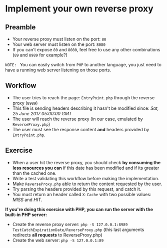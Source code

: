 # Implement your own reverse proxy

## Preamble
* Your reverse proxy must listen on the port: `80`
* Your web server must listen on the port: `8080`
* If you can't expose `80` and `8080`, feel free to use any other combinations (`89` and `8989` for example?)

`NOTE: ` You can easily switch from `PHP` to another language, you just need to have a running web server listening on those ports.

## Workflow
* The user tries to reach the page: `EntryPoint.php` through the reverse proxy (`8989`) 
* This file is sending headers describing it hasn't be modified since: _Sat, 25 June 2017 05:00:00 GMT_
* The user will reach the reverse proxy (in our case, emulated by `ReverseProxy.php`)
* The user must see the response content **and** headers provided by `EntryPoint.php`.

## Exercise
* When a user hit the reverse proxy, you should check **by consuming the less resources you can** if this date has been modified and if its greater than the cached one.
* Write a test validating this workflow before making the implementation.
* Make `ReverseProxy.php` able to return the content requested by the user.
* Try parsing the headers provided by this request, and catch it.
* You must return an header called `X-Cache` with two possible values: *MISS* and *HIT*.

**If you're doing this exercise with PHP, you can run the server with the built-in PHP server:**

* Create the reverse proxy server: `php -S 127.0.0.1:8989 TestCatchExpirationDate/ReverseProxy.php` (this last arguments redirects **all requests** to ReverseProxy.php)
* Create the web server: `php -S 127.0.0.1:89`